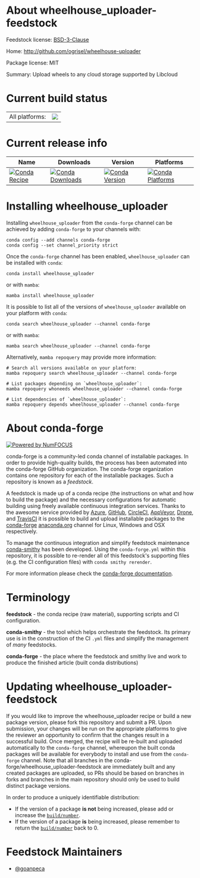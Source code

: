 About wheelhouse_uploader-feedstock
===================================

Feedstock license: [BSD-3-Clause](https://github.com/conda-forge/wheelhouse_uploader-feedstock/blob/main/LICENSE.txt)

Home: http://github.com/ogrisel/wheelhouse-uploader

Package license: MIT

Summary: Upload wheels to any cloud storage supported by Libcloud

Current build status
====================


<table><tr><td>All platforms:</td>
    <td>
      <a href="https://dev.azure.com/conda-forge/feedstock-builds/_build/latest?definitionId=15338&branchName=main">
        <img src="https://dev.azure.com/conda-forge/feedstock-builds/_apis/build/status/wheelhouse_uploader-feedstock?branchName=main">
      </a>
    </td>
  </tr>
</table>

Current release info
====================

| Name | Downloads | Version | Platforms |
| --- | --- | --- | --- |
| [![Conda Recipe](https://img.shields.io/badge/recipe-wheelhouse_uploader-green.svg)](https://anaconda.org/conda-forge/wheelhouse_uploader) | [![Conda Downloads](https://img.shields.io/conda/dn/conda-forge/wheelhouse_uploader.svg)](https://anaconda.org/conda-forge/wheelhouse_uploader) | [![Conda Version](https://img.shields.io/conda/vn/conda-forge/wheelhouse_uploader.svg)](https://anaconda.org/conda-forge/wheelhouse_uploader) | [![Conda Platforms](https://img.shields.io/conda/pn/conda-forge/wheelhouse_uploader.svg)](https://anaconda.org/conda-forge/wheelhouse_uploader) |

Installing wheelhouse_uploader
==============================

Installing `wheelhouse_uploader` from the `conda-forge` channel can be achieved by adding `conda-forge` to your channels with:

```
conda config --add channels conda-forge
conda config --set channel_priority strict
```

Once the `conda-forge` channel has been enabled, `wheelhouse_uploader` can be installed with `conda`:

```
conda install wheelhouse_uploader
```

or with `mamba`:

```
mamba install wheelhouse_uploader
```

It is possible to list all of the versions of `wheelhouse_uploader` available on your platform with `conda`:

```
conda search wheelhouse_uploader --channel conda-forge
```

or with `mamba`:

```
mamba search wheelhouse_uploader --channel conda-forge
```

Alternatively, `mamba repoquery` may provide more information:

```
# Search all versions available on your platform:
mamba repoquery search wheelhouse_uploader --channel conda-forge

# List packages depending on `wheelhouse_uploader`:
mamba repoquery whoneeds wheelhouse_uploader --channel conda-forge

# List dependencies of `wheelhouse_uploader`:
mamba repoquery depends wheelhouse_uploader --channel conda-forge
```


About conda-forge
=================

[![Powered by
NumFOCUS](https://img.shields.io/badge/powered%20by-NumFOCUS-orange.svg?style=flat&colorA=E1523D&colorB=007D8A)](https://numfocus.org)

conda-forge is a community-led conda channel of installable packages.
In order to provide high-quality builds, the process has been automated into the
conda-forge GitHub organization. The conda-forge organization contains one repository
for each of the installable packages. Such a repository is known as a *feedstock*.

A feedstock is made up of a conda recipe (the instructions on what and how to build
the package) and the necessary configurations for automatic building using freely
available continuous integration services. Thanks to the awesome service provided by
[Azure](https://azure.microsoft.com/en-us/services/devops/), [GitHub](https://github.com/),
[CircleCI](https://circleci.com/), [AppVeyor](https://www.appveyor.com/),
[Drone](https://cloud.drone.io/welcome), and [TravisCI](https://travis-ci.com/)
it is possible to build and upload installable packages to the
[conda-forge](https://anaconda.org/conda-forge) [anaconda.org](https://anaconda.org/)
channel for Linux, Windows and OSX respectively.

To manage the continuous integration and simplify feedstock maintenance
[conda-smithy](https://github.com/conda-forge/conda-smithy) has been developed.
Using the ``conda-forge.yml`` within this repository, it is possible to re-render all of
this feedstock's supporting files (e.g. the CI configuration files) with ``conda smithy rerender``.

For more information please check the [conda-forge documentation](https://conda-forge.org/docs/).

Terminology
===========

**feedstock** - the conda recipe (raw material), supporting scripts and CI configuration.

**conda-smithy** - the tool which helps orchestrate the feedstock.
                   Its primary use is in the construction of the CI ``.yml`` files
                   and simplify the management of *many* feedstocks.

**conda-forge** - the place where the feedstock and smithy live and work to
                  produce the finished article (built conda distributions)


Updating wheelhouse_uploader-feedstock
======================================

If you would like to improve the wheelhouse_uploader recipe or build a new
package version, please fork this repository and submit a PR. Upon submission,
your changes will be run on the appropriate platforms to give the reviewer an
opportunity to confirm that the changes result in a successful build. Once
merged, the recipe will be re-built and uploaded automatically to the
`conda-forge` channel, whereupon the built conda packages will be available for
everybody to install and use from the `conda-forge` channel.
Note that all branches in the conda-forge/wheelhouse_uploader-feedstock are
immediately built and any created packages are uploaded, so PRs should be based
on branches in forks and branches in the main repository should only be used to
build distinct package versions.

In order to produce a uniquely identifiable distribution:
 * If the version of a package **is not** being increased, please add or increase
   the [``build/number``](https://docs.conda.io/projects/conda-build/en/latest/resources/define-metadata.html#build-number-and-string).
 * If the version of a package **is** being increased, please remember to return
   the [``build/number``](https://docs.conda.io/projects/conda-build/en/latest/resources/define-metadata.html#build-number-and-string)
   back to 0.

Feedstock Maintainers
=====================

* [@goanpeca](https://github.com/goanpeca/)

